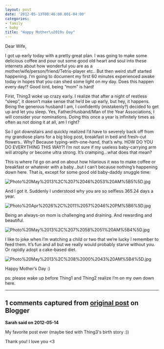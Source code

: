 ```yaml
---
layout: post
date: '2012-05-13T08:46:00.001-04:00'
categories:
- family
- baby
title: "Happy Mother\u2019s Day"
---
```



Dear Wife,

I got up early today with a pretty great plan. I was going to make some delicious coffee and pour out some good old heart and soul into these internets about how wonderful you are as a mother/wife/person/friend/Tetris-player etc.. But then weird stuff started happening. I’m going to document my first 60 minutes experienced awake today in hopes that you can shed some light on my day. Does this happen every day!? Good lord, being “mom” is hard!

First, Thing3 woke up crazy early. I realize that after a night of restless “sleep”, it doesn’t make sense that he’d be up early, but hey, it happens. Being the generous husband I am, I confidently (mistakenly?) decided to get up and let you sleep. Yes, Father/Husband/Man of the Year Associations, I will consider your nominations. Doing this once a year is infinitely times as often as not doing it at all, am I right?

So I got downstairs and quickly realized I’d have to severely back off from my grandiose plans for a big blog post, breakfast in bed and fresh-cut flowers.. Why? Because typing-with-one-hand, that’s why. HOW DO YOU DO EVERYTHING THIS WAY?! I’m not sure if my useless baby-carrying arm will atrophy or become ultra strong. It’s cramping…what does that mean?

This is where I’d go on and on about how hilarious it was to make coffee or breakfast or whatever with a baby…but I can’t because nothing’s happening down here. That is, except for some good old baby-daddy snuggle time:

![Photo%20May%2013%2C%207%2046%2053%20AM%5B5%5D.jpg](Photo%20May%2013%2C%207%2046%2053%20AM%5B5%5D.jpg)

And I got it. Suddenly I understood why you are so selfless 365.24 days a year.

![Photo%20Apr%2026%2C%2011%2057%2046%20PM%5B6%5D.jpg](Photo%20Apr%2026%2C%2011%2057%2046%20PM%5B6%5D.jpg)

Being an always-on mom is challenging and draining. And rewarding and beautiful.  

![Photo%20May%2013%2C%207%2058%2051%20AM%5B4%5D.jpg](Photo%20May%2013%2C%207%2058%2051%20AM%5B4%5D.jpg)

I like to joke when I’m watching a child or two that we’re lucky I remember to feed them. It’s fun and all but we really would probably starve without you. Or rapidly adopt a cake-based diet.

![Photo%20May%2013%2C%208%2000%2043%20AM%5B4%5D.jpg](Photo%20May%2013%2C%208%2000%2043%20AM%5B4%5D.jpg)

Happy Mother’s Day :)

ps: please wake up before Thing1 and Thing2 realize I’m on my own down here.

---

## 1 comments captured from [original post](https://blog.wassupy.com/2012/05/happy-mothers-day.html) on Blogger

**Sarah said on 2012-05-14**

My favorite post ever (maybe tied with Thing3's birth story :))

Thank you! I love you &lt;3

